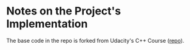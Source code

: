 # Notes on the Project's Implementation

The base code in the repo is forked from Udacity's C++ Course ([repo](https://github.com/udacity/CppND-Memory-Management-Chatbot)).


